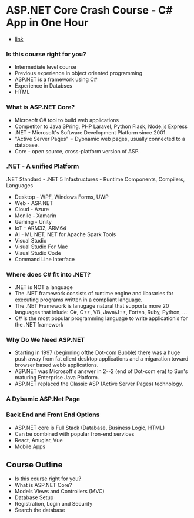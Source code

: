 # ASP.NET Core Crash Course - C# App in One Hour
- [link](https://www.youtube.com/watch?v=BfEjDD8mWYg)

### Is this course right for you?
* Intermediate level course
* Previous experience in object oriented programming
* ASP.NET is a framework using C#
* Experience in Databses
* HTML

### What is ASP.NET Core?
* Microsoft C# tool to build web applications
* Competitor to Java SPring,  PHP Laravel, Python Flask, Node.js Express
* .NET - Microsoft's Software Development Platform since 2001.
* "Active Server Pages" = Dybnamic web pages, usually connected to a database.
* Core - open source, cross-platform version of ASP.


### .NET - A unified Platform
.NET Standard - .NET 5
Infastructures - Runtime Components, Compilers, Languages
* Desktop - WPF, Windows Forms, UWP
* Web - ASP.NET
* Cloud - Azure
* Monile - Xamarin
* Gaming - Unity
* IoT - ARM32, ARM64
* AI - ML NET, NET for Apache Spark
Tools
* Visual Studio
* Visual Studio For Mac
* Visual Studio Code
* Command Line Interface

### Where does C# fit into .NET?
* .NET is NOT a language
* The .NET framework consists of runtime engine and  libararies for executing programs written in a compliant language.
* The .NET Framework is lanugage natural that supports more 20 languages that inlude: C#, C++, VB, Java/J++, Fortan, Ruby, Python, ...
* C# is the most popular programming language to write applicationls for the .NET framework


### Why Do We Need  ASP.NET
* Starting in 1997 (beginning ofthe Dot-com Bubble) there was a huge push away from fat client desktop applications and a migaration toward browser based webb applications.
* ASP.NET was Microsoft's answer in 2--2 (end of Dot-com era) to Sun's maturing Enterprise Java Platform.
* ASP.NET replaced the Classic ASP (Active Server Pages) technology.

### A Dybamic ASP.Net Page

### Back End and Front End Options
* ASP.NET core is Full Stack (Database, Business Logic, HTML)
* Can be combined with popular fron-end services
* React, Anuglar, Vue
* Mobile Apps

## Course Outline
* Is this course right for you?
* What is ASP.NET Core?
* Models Views and  Controllers (MVC)
* Database Setup
* Registration, Login and Security
* Search the database